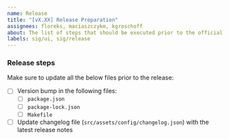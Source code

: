 ```yaml
---
name: Release
title: "[vX.XX] Release Preparation"
assignees: floreks, maciaszczykm, kgroschoff
about: The list of steps that should be executed prior to the official release
labels: sig/ui, sig/release
---
```


### Release steps
Make sure to update all the below files prior to the release:

- [ ] Version bump in the following files:
  - [ ] `package.json`
  - [ ] `package-lock.json`
  - [ ] `Makefile`
- [ ] Update changelog file (`src/assets/config/changelog.json`) with the latest release notes  
